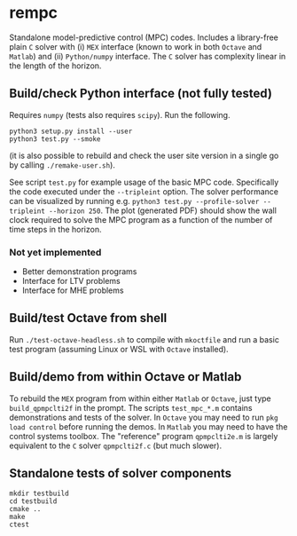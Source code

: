 # rempc
Standalone model-predictive control (MPC) codes. Includes a library-free plain `C` solver with (i) `MEX` interface (known to work in both `Octave` and `Matlab`) and (ii) `Python/numpy` interface. The `C` solver has complexity linear in the length of the horizon.

## Build/check Python interface (not fully tested)
Requires `numpy` (tests also requires `scipy`). Run the following.
```
python3 setup.py install --user
python3 test.py --smoke
```
(it is also possible to rebuild and check the user site version in a single go by calling `./remake-user.sh`).

See script `test.py` for example usage of the basic MPC code. Specifically the code executed under the `--tripleint` option. The solver performance can be visualized by running e.g. `python3 test.py --profile-solver --tripleint --horizon 250`. The plot (generated PDF) should show the wall clock required to solve the MPC program as a function of the number of time steps in the horizon.

### Not yet implemented
- Better demonstration programs
- Interface for LTV problems
- Interface for MHE problems

## Build/test Octave from shell
Run `./test-octave-headless.sh` to compile with `mkoctfile` and run a basic test program (assuming Linux or WSL with `Octave` installed). 

## Build/demo from within Octave or Matlab
To rebuild the `MEX` program from within either `Matlab` or `Octave`, just type `build_qpmpclti2f` in the prompt. The scripts `test_mpc_*.m` contains demonstrations and tests of the solver. In `Octave` you may need to run `pkg load control` before running the demos. In `Matlab` you may need to have the control systems toolbox. The "reference" program `qpmpclti2e.m` is largely equivalent to the `C` solver `qpmpclti2f.c` (but much slower).

## Standalone tests of solver components
```
mkdir testbuild
cd testbuild
cmake ..
make
ctest
```
